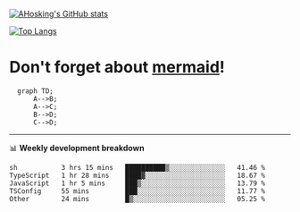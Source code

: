 [![AHosking's GitHub stats](https://github-readme-stats.vercel.app/api?username=ahosking&count_private=true&show_icons=true&theme=onedark&hide_rank=true&include_all_commits=true)](https://github.com/ahosking)

[![Top Langs](https://github-readme-stats.vercel.app/api/top-langs/?username=ahosking&layout=compact&theme=onedark)](https://github.com/ahosking)


# Don't forget about [mermaid](https://github.blog/2022-02-14-include-diagrams-markdown-files-mermaid/)!

```mermaid
  graph TD;
      A-->B;
      A-->C;
      B-->D;
      C-->D;
```
-------

📊 **Weekly development breakdown**

<!--START_SECTION:waka-->

```text
sh           3 hrs 15 mins   ██████████▒░░░░░░░░░░░░░░   41.46 %
TypeScript   1 hr 28 mins    ████▓░░░░░░░░░░░░░░░░░░░░   18.67 %
JavaScript   1 hr 5 mins     ███▒░░░░░░░░░░░░░░░░░░░░░   13.79 %
TSConfig     55 mins         ███░░░░░░░░░░░░░░░░░░░░░░   11.77 %
Other        24 mins         █▒░░░░░░░░░░░░░░░░░░░░░░░   05.25 %
```

<!--END_SECTION:waka-->
